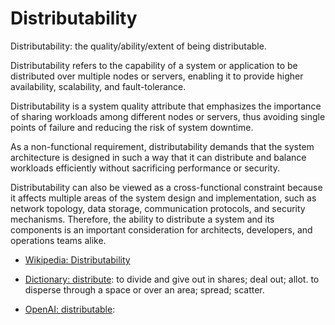 # Distributability

Distributability: the quality/ability/extent of being distributable.

<div data-chatgpt-prompt="explain distributability (system quality attribute, non-functional requirement, cross-functional contraint)">

Distributability refers to the capability of a system or application to be distributed over multiple nodes or servers, enabling it to provide higher availability, scalability, and fault-tolerance. 

Distributability is a system quality attribute that emphasizes the importance of sharing workloads among different nodes or servers, thus avoiding single points of failure and reducing the risk of system downtime. 

As a non-functional requirement, distributability demands that the system architecture is designed in such a way that it can distribute and balance workloads efficiently without sacrificing performance or security. 

Distributability can also be viewed as a cross-functional constraint because it affects multiple areas of the system design and implementation, such as network topology, data storage, communication protocols, and security mechanisms. Therefore, the ability to distribute a system and its components is an important consideration for architects, developers, and operations teams alike.

</div>

* [Wikipedia: Distributability](https://wikipedia.org/wiki/Distributability)

* [Dictionary: distribute](https://www.dictionary.com/browse/distribute): to divide and give out in shares; deal out; allot. to disperse through a space or over an area; spread; scatter.

* [OpenAI: distributable](https:://openai.com): <div data-chatgpt-prompt="define distributable (computers and software)"></div>
